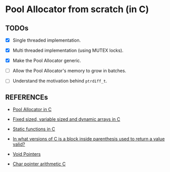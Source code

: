 # Pool Allocator from scratch (in C)

## TODOs

- [x] Single threaded implementation.
- [x] Multi threaded implementation (using MUTEX locks).
- [x] Make the Pool Allocator generic.
- [ ] Allow the Pool Allocator's memory to grow in batches.

- [ ] Understand the motivation behind `ptrdiff_t`.

## REFERENCEs

- [Pool Allocator in C](https://www.youtube.com/playlist?list=PL56QX8UwEVcm5ueUSZrcyuue9d0gUAqyJ)

- [Fixed sized, variable sized and dynamic arrays in C](https://stackoverflow.com/a/35445125/20891099)
- [Static functions in C](https://stackoverflow.com/a/558132/20891099)
- [In what versions of C is a block inside parenthesis used to return a value valid?](https://stackoverflow.com/questions/1635549/in-what-versions-of-c-is-a-block-inside-parenthesis-used-to-return-a-value-valid)
- [Void Pointers](https://www.gnu.org/software/c-intro-and-ref/manual/html_node/Void-Pointers.html)
- [Char pointer arithmetic C](https://stackoverflow.com/questions/31738151/char-pointer-arithmetic-c)
